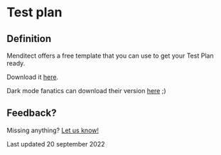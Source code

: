 # Test plan

## Definition

Menditect offers a free template that you can use to get your Test Plan ready.

Download it [here](Menditect_testplan_template.pdf).

Dark mode fanatics can download their version [here](Menditect_testplan_template_dark.pdf) ;)

## Feedback?
Missing anything? [Let us know!](mailto:support@menditect.com)

Last updated 20 september 2022